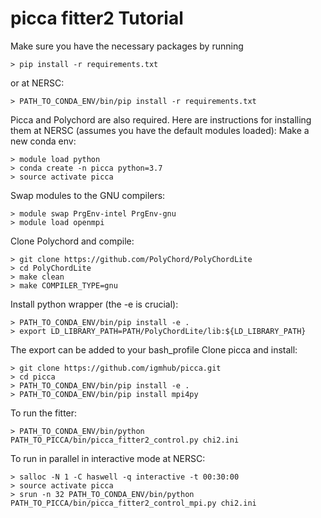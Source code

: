 # picca fitter2 Tutorial

Make sure you have the necessary packages by running
```
> pip install -r requirements.txt
```
or at NERSC:
```
> PATH_TO_CONDA_ENV/bin/pip install -r requirements.txt
```

Picca and Polychord are also required. 
Here are instructions for installing them at NERSC (assumes you have the default modules loaded):
Make a new conda env:
```
> module load python
> conda create -n picca python=3.7
> source activate picca
```
Swap modules to the GNU compilers:
```
> module swap PrgEnv-intel PrgEnv-gnu
> module load openmpi
```
Clone Polychord and compile:
```
> git clone https://github.com/PolyChord/PolyChordLite 
> cd PolyChordLite
> make clean
> make COMPILER_TYPE=gnu
```
Install python wrapper (the -e is crucial):
```
> PATH_TO_CONDA_ENV/bin/pip install -e .
> export LD_LIBRARY_PATH=PATH/PolyChordLite/lib:${LD_LIBRARY_PATH}
```
The export can be added to your bash_profile
Clone picca and install:
```
> git clone https://github.com/igmhub/picca.git
> cd picca
> PATH_TO_CONDA_ENV/bin/pip install -e .
> PATH_TO_CONDA_ENV/bin/pip install mpi4py
```

To run the fitter:
```
> PATH_TO_CONDA_ENV/bin/python PATH_TO_PICCA/bin/picca_fitter2_control.py chi2.ini
```

To run in parallel in interactive mode at NERSC:
```
> salloc -N 1 -C haswell -q interactive -t 00:30:00
> source activate picca
> srun -n 32 PATH_TO_CONDA_ENV/bin/python PATH_TO_PICCA/bin/picca_fitter2_control_mpi.py chi2.ini
```
